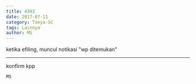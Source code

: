 ```yaml
---
title: 4303
date: 2017-07-11
category: Tanya-SC
tags: Lainnya
author: MS
---
```


ketika efiling, muncul notikasi "wp ditemukan"

---

konfirm kpp

`MS`
